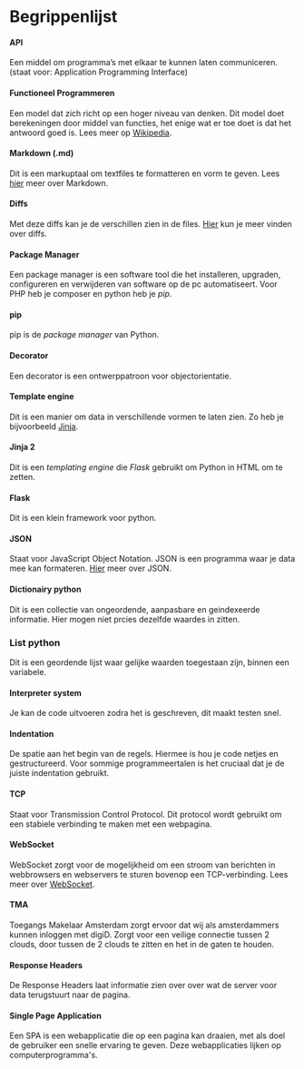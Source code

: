 # Begrippenlijst

#### API
Een middel om programma’s met elkaar te kunnen laten communiceren. (staat voor: Application Programming Interface)


#### Functioneel Programmeren
Een model dat zich richt op een hoger niveau van denken. Dit model doet berekeningen door middel van functies, het enige wat er toe doet is dat het antwoord goed is. Lees meer op [Wikipedia](https://nl.wikipedia.org/wiki/Functioneel_programmeren).


#### Markdown (.md)
Dit is een markuptaal om textfiles te formatteren en vorm te geven. Lees [hier](https://en.wikipedia.org/wiki/Markdown) meer over Markdown.

#### Diffs
Met deze diffs kan je de verschillen zien in de files. [Hier](https://en.wikipedia.org/wiki/Diff) kun je meer vinden over diffs.


#### Package Manager
Een package manager is een software tool die het installeren, upgraden, configureren en verwijderen van software op de pc automatiseert. Voor PHP heb je composer en python heb je *pip*.


#### pip
pip is de *package manager* van Python.


#### Decorator 
Een decorator is een ontwerppatroon voor objectorientatie. 


#### Template engine
Dit is een manier om data in verschillende vormen te laten zien. Zo heb je bijvoorbeeld [Jinja](https://pypi.org/project/Jinja2/).


#### Jinja 2
Dit is een *templating engine* die *Flask* gebruikt om Python in HTML om te zetten.

#### Flask
Dit is een klein framework voor python.

#### JSON
Staat voor JavaScript Object Notation. JSON is een programma waar je data mee kan formateren. [Hier](https://en.wikipedia.org/wiki/JSON) meer over JSON.

#### Dictionairy python 
Dit is een collectie van ongeordende, aanpasbare en geindexeerde informatie. Hier mogen niet prcies dezelfde waardes in zitten.

### List python
Dit is een geordende lijst waar gelijke waarden toegestaan zijn, binnen een variabele.

#### Interpreter system
Je kan de code uitvoeren zodra het is geschreven, dit maakt testen snel.


#### Indentation
De spatie aan het begin van de regels. Hiermee is hou je code netjes en gestructureerd. Voor sommige programmeertalen is het cruciaal dat je de juiste indentation gebruikt.

#### TCP
Staat voor Transmission Control Protocol. Dit protocol wordt gebruikt om een stabiele verbinding te maken met een webpagina.

#### WebSocket
WebSocket zorgt voor de mogelijkheid om een stroom van berichten in webbrowsers en webservers te sturen bovenop een TCP-verbinding. Lees meer over [WebSocket](https://nl.wikipedia.org/wiki/WebSocket).

#### TMA
Toegangs Makelaar Amsterdam zorgt ervoor dat wij als amsterdammers kunnen inloggen met digiD. Zorgt voor een veilige connectie tussen 2 clouds, door tussen de 2 clouds te zitten en het in de gaten te houden.

#### Response Headers
De Response Headers laat informatie zien over over wat de server voor data terugstuurt naar de pagina.

#### Single Page Application
Een SPA is een webapplicatie die op een pagina kan draaien, met als doel de gebruiker een snelle ervaring te geven. Deze webapplicaties lijken op computerprogramma's.
